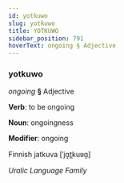 ```yaml
---
id: yotkuwo
slug: yotkuwo
title: YOTKUWO
sidebar_position: 791
hoverText: ongoing § Adjective
---
```


### yotkuwo

*ongoing* **§** Adjective

**Verb**: to be ongoing

**Noun**: ongoingness

**Modifier**: ongoing

Finnish jatkuva [ˈjɑ̝t̪kuʋɑ̝]

*Uralic Language Family*